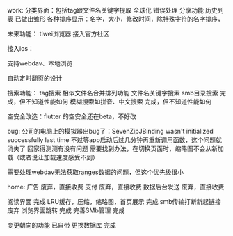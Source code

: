 work:
分类界面：包括tag跟文件名关键字提取
全球化
错误处理
分享功能
历史列表 已做出雏形
各种排序显示：名字，大小，修改时间，除特殊字符的名字排序，

未来功能：
tiwei浏览器
接入官方社区

接入ios：

支持webdav、本地浏览

自动定时翻页的设计

搜索功能：
    tag搜索
    相似文件名合并排列功能
    文件名关键字搜索
    smb目录搜索 完成，但不知道性能如何
    模糊搜索如拼音、中文搜索 完成，但不知道性能如何

空安全改造：flutter 的空安全还在beta，不好改

bug:
公司的电脑上的模拟器出bug了：SevenZipJBinding wasn't initialized successfully last time
不过等app启动后过几分钟再重新调用函数，这个问题就消失了
回家得测测有没有问题
需要找到办法，在切换页面时，缩略图不会从新加载（或者说让加载速度感受不到）

需要处理webdav无法获取ranges数据的问题，但这个优先级很小

home:
广告 废弃，直接收费
支付 废弃，直接收费
数据后台发送 废弃，直接收费

阅读界面   完成
LRU缓存，压缩，缩略图，首页展示  完成
smb传输打断新起链接 废弃
浏览界面跳转  完成
完善SMb管理   完成

变更朝向的功能 已自带
更换数据库   完成


